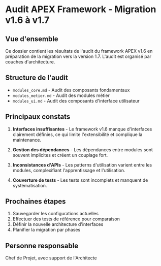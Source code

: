# Audit APEX Framework - Migration v1.6 à v1.7

## Vue d'ensemble

Ce dossier contient les résultats de l'audit du framework APEX v1.6 en préparation de la migration vers la version 1.7. L'audit est organisé par couches d'architecture.

## Structure de l'audit

- `modules_core.md` - Audit des composants fondamentaux
- `modules_metier.md` - Audit des modules métier
- `modules_ui.md` - Audit des composants d'interface utilisateur

## Principaux constats

1. **Interfaces insuffisantes** - Le framework v1.6 manque d'interfaces clairement définies, ce qui limite l'extensibilité et complique la maintenance.

2. **Gestion des dépendances** - Les dépendances entre modules sont souvent implicites et créent un couplage fort.

3. **Inconsistances d'APIs** - Les patterns d'utilisation varient entre les modules, complexifiant l'apprentissage et l'utilisation.

4. **Couverture de tests** - Les tests sont incomplets et manquent de systématisation.

## Prochaines étapes

1. Sauvegarder les configurations actuelles
2. Effectuer des tests de référence pour comparaison
3. Définir la nouvelle architecture d'interfaces
4. Planifier la migration par phases

## Personne responsable

Chef de Projet, avec support de l'Architecte 